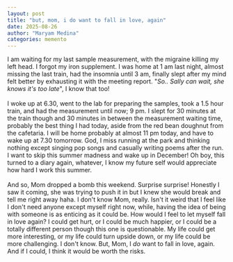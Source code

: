 ```yaml
---
layout: post
title: "but, mom, i do want to fall in love, again"
date: 2025-08-26
author: "Maryam Medina"
categories: memento
---
```



I am waiting for my last sample measurement, with the migraine killing my left head. I forgot my iron supplement. I was home at 1 am last night, almost missing the last train, had the insomnia until 3 am, finally slept after my mind felt better by exhausting it with the meeting report. "*So.. Sally can wait, she knows it's too late*", I know that too!<br>
<br>
I woke up at 6.30, went to the lab for preparing the samples, took a 1.5 hour train, and had the measurement until now; 9 pm. I slept for 30 minutes at the train though and 30 minutes in between the measurement waiting time, probably the best thing I had today, aside from the red bean doughnut from the cafetaria. I will be home probably at almost 11 pm today, and have to wake up at 7.30 tomorrow. God, I miss running at the park and thinking nothing except singing pop songs and casually writing poems after the run. I want to skip this summer madness and wake up in December! Oh boy, this turned to a diary again, whatever, I know my future self would appreciate how hard I work this summer.<br>
<br>
And so, Mom dropped a bomb this weekend. Surprise surprise! Honestly I saw it coming, she was trying to push it in but I knew she would break and tell me right away haha. I don't know Mom, really. Isn't it weird that I feel like I don't need anyone except myself right now, while, having the idea of being with someone is as enticing as it could be. How would I feel to let myself fall in love again? I could get hurt, or I could be much happier, or I could be a totally different person though this one is questionable. My life could get more interesting, or my life could turn upside down, or my life could be more challenging. I don't know. But, Mom, I *do* want to fall in love, again. And if I could, I think it would be worth the risks.<br>
<br>
